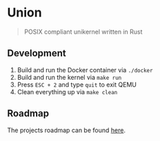 # Union

> POSIX compliant unikernel written in Rust

## Development

1.  Build and run the Docker container via `./docker`
1.  Build and run the kernel via `make run`
1.  Press `ESC + 2` and type `quit` to exit QEMU
1.  Clean everything up via `make clean`

## Roadmap

The projects roadmap can be found [here](https://github.com/pmuens/union/projects/1).

